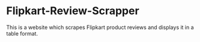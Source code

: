 # Flipkart-Review-Scrapper
This is a website which scrapes Flipkart product reviews and displays it in a table format.
